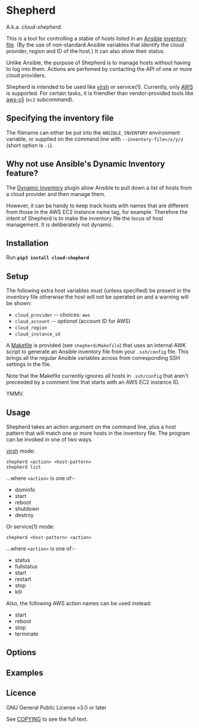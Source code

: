 Shepherd
========

A.k.a. *cloud-shepherd*.

This is a tool for controlling a stable of hosts listed in an
[Ansible][] [inventory file][Ansible_inventory].  (By the use of
non-standard Ansible variables that identify the cloud provider, region
and ID of the host.)  It can also show their status.

Unlike Ansible, the purpose of Shepherd is to manage hosts without
having to log into them.  Actions are perfomed by contacting the API of
one or more cloud providers.

Shepherd is intended to be used like [virsh][] or service(1).  Currently,
only [AWS][] is supported.  For certain tasks, it is friendlier than
vendor-provided tools like [aws-cli] (`ec2` subcommand).

  [Ansible]: https://www.ansible.com/
  [Ansible_inventory]: http://docs.ansible.com/intro_inventory.html
  [virsh]: https://libvirt.org/virshcmdref.html
  [AWS]:   https://aws.amazon.com "Amazon Web Services"
  [aws-cli]: https://aws.amazon.com/cli/ "AWS Command Line Interface"

Specifying the inventory file
-----------------------------
The filename can either be put into the `ANSIBLE_INVENTORY` environment variable,
or supplied on the command line with `--inventory-file=/x/y/z` (short option is
`-i`).

Why not use Ansible's Dynamic Inventory feature?
------------------------------------------------
The [Dynamic Inventory][dyn] plugin allow Ansible to pull down
a list of hosts from a cloud provider and then manage them.

However, it can be handy to keep track hosts with names that are
different from those in the AWS EC2 instance name tag, for example.
Therefore the intent of Shepherd is to make the inventory file the locus
of host management.  It is deliberately not dynamic.

  [dyn]: http://docs.ansible.com/intro_dynamic_inventory.html

Installation
------------

Run **`pip3 install cloud-shepherd`**

Setup
-----

The following extra host variables must (unless specified) be present in
the inventory file otherwise the host will not be operated on and a
warning will be shown:

  - `cloud_provider` -- choices: `aws`
  - `cloud_account` -- *optional* (account ID for AWS)
  - `cloud_region`
  - `cloud_instance_id`

A [Makefile](Makefile) is provided (see `shepherd/Makefile`) that uses an
internal AWK script to generate an Ansible inventory file from your `.ssh/config`
file.  This brings all the regular Ansible variables across from corresponding
SSH settings in the file.

Note that the Makefile currently ignores all hosts in `.ssh/config` that
aren't preceeded by a comment line that starts with an AWS EC2 instance ID.

YMMV.

Usage
-----
Shepherd takes an action argument on the command line, plus a host
pattern that will match one or more hosts in the inventory file.  The
program can be invoked in one of two ways.

[virsh][] mode:

    shepherd <action> <host-pattern>
    shepherd list

...where `<action>` is one of:-

  - dominfo
  - start
  - reboot
  - shutdown
  - destroy

Or service(1) mode:

    shepherd <host-pattern> <action>

...where `<action>` is one of:-

  - status
  - fullstatus
  - start
  - restart
  - stop
  - kill

Also, the following AWS action names can be used instead:

  - start
  - reboot
  - stop
  - terminate

Options
-------

Examples
--------

Licence
-------

GNU General Public License v3.0 or later

See [COPYING](COPYING) to see the full text.
